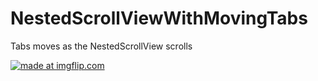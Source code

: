 # NestedScrollViewWithMovingTabs
Tabs moves as the NestedScrollView scrolls

<a href="https://imgflip.com/gif/3p2c5g"><img src="https://i.imgflip.com/3p2c5g.gif" title="made at imgflip.com"/></a>

<!-- <a href="https://imgflip.com/gif/3p2cb2"><img src="https://i.imgflip.com/3p2cb2.gif" title="made at imgflip.com"/></a> -->
